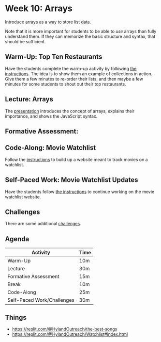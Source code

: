 # Week 10: Arrays
Introduce [arrays](https://www.w3schools.com/js/js_arrays.asp) as a way to store list data.

Note that it is more important for students to be able to _use_ arrays than fully understand them. If they can memorize the basic structure and syntax, that should be sufficient.

## Warm-Up: Top Ten Restaurants
Have the students complete the warm-up activity by following [the instructions](WarmUp.md). The idea is to show them an example of collections in action. Give them a few minutes to re-order their lists, and then maybe a few minutes for some students to shout out their top restaurants.

## Lecture: Arrays
The [presentation](Arrays.pptx) introduces the concept of arrays, explains their importance, and shows the JavaScript syntax.

## Formative Assessment:


## Code-Along: Movie Watchlist
Follow the [instructions](WatchlistCodeAlong.md) to build up a website meant to track movies on a watchlist.

## Self-Paced Work: Movie Watchlist Updates
Have the students follow [the instructions](SelfPacedWork.md) to continue working on the movie watchlist website.

## Challenges
There are some additional [challenges](Challenges.md).
 
## Agenda

| Activity | Time |
|-|-|
| Warm-Up | 10m |
| Lecture | 30m |
| Formative Assessment | 15m |
| Break | 10m |
| Code-Along | 25m |
| Self-Paced Work/Challenges | 30m |


## Things
- https://replit.com/@HylandOutreach/the-best-songs
- https://replit.com/@HylandOutreach/Watchlist#index.html
